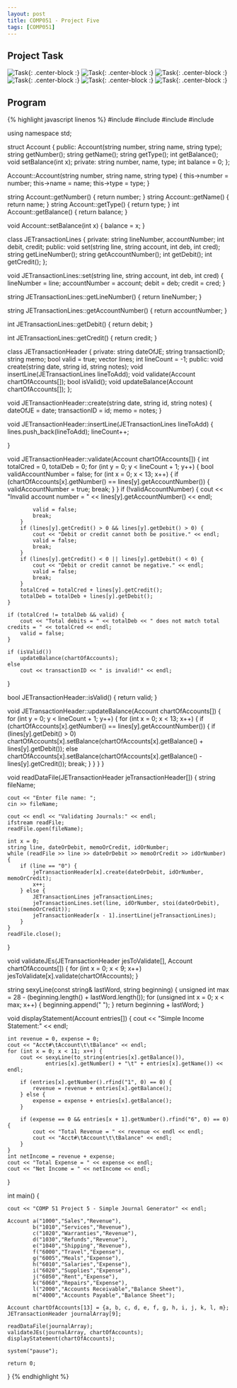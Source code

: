 ```yaml
---
layout: post
title: COMP051 - Project Five
tags: [COMP051]
---
```


## Project Task

![Task](http://andrewjkim.me/college/COMP051/PROJECT_FIVE/1.jpg){: .center-block :}
![Task](http://andrewjkim.me/college/COMP051/PROJECT_FIVE/2.jpg){: .center-block :}
![Task](http://andrewjkim.me/college/COMP051/PROJECT_FIVE/3.jpg){: .center-block :}
![Task](http://andrewjkim.me/college/COMP051/PROJECT_FIVE/4.jpg){: .center-block :}
![Task](http://andrewjkim.me/college/COMP051/PROJECT_FIVE/5.jpg){: .center-block :}
![Task](http://andrewjkim.me/college/COMP051/PROJECT_FIVE/6.jpg){: .center-block :}

## Program

{% highlight javascript linenos %}
#include <iostream>
#include <vector>
#include <fstream>
#include <string>

using namespace std;

struct Account {
public:
    Account(string number, string name, string type);
    string getNumber();
    string getName();
    string getType();
    int getBalance();
    void setBalance(int x);
private:
    string number,
            name,
            type;
    int balance = 0;
};

Account::Account(string number, string name, string type) {
    this->number = number;
    this->name = name;
    this->type = type;
}

string Account::getNumber() {
    return number;
}
string Account::getName() {
    return name;
}
string Account::getType() {
    return type;
}
int Account::getBalance() {
    return balance;
}

void Account::setBalance(int x) {
    balance = x;
}

class JETransactionLines {
private:
    string lineNumber, accountNumber;
    int debit, credit;
public:
    void set(string line, string account, int deb, int cred);
    string getLineNumber();
    string getAccountNumber();
    int getDebit();
    int getCredit();
};

void JETransactionLines::set(string line, string account, int deb, int cred) {
    lineNumber = line;
    accountNumber = account;
    debit = deb;
    credit = cred;
}

string JETransactionLines::getLineNumber() {
    return lineNumber;
}

string JETransactionLines::getAccountNumber() {
    return accountNumber;
}

int JETransactionLines::getDebit() {
    return debit;
}

int JETransactionLines::getCredit() {
    return credit;
}

class JETransactionHeader {
private:
    string dateOfJE;
    string transactionID;
    string memo;
    bool valid = true;
    vector<JETransactionLines> lines;
    int lineCount = -1;
public:
    void create(string date, string id, string notes);
    void insertLine(JETransactionLines lineToAdd);
    void validate(Account chartOfAccounts[]);
    bool isValid();
    void updateBalance(Account chartOfAccounts[]);
};

void JETransactionHeader::create(string date, string id, string notes) {
    dateOfJE = date;
    transactionID = id;
    memo = notes;
}

void JETransactionHeader::insertLine(JETransactionLines lineToAdd) {
    lines.push_back(lineToAdd);
    lineCount++;

}

void JETransactionHeader::validate(Account chartOfAccounts[]) {
    int totalCred = 0, totalDeb = 0;
    for (int y = 0; y < lineCount + 1; y++) {
        bool validAccountNumber = false;
        for (int x = 0; x < 13; x++) {
            if (chartOfAccounts[x].getNumber() == lines[y].getAccountNumber()) {
                validAccountNumber = true;
                break;
            }
        }
        if (!validAccountNumber) {
            cout << "Invalid account number = " << lines[y].getAccountNumber() << endl;

            valid = false;
            break;
        }
        if (lines[y].getCredit() > 0 && lines[y].getDebit() > 0) {
            cout << "Debit or credit cannot both be positive." << endl;
            valid = false;
            break;
        }
        if (lines[y].getCredit() < 0 || lines[y].getDebit() < 0) {
            cout << "Debit or credit cannot be negative." << endl;
            valid = false;
            break;
        }
        totalCred = totalCred + lines[y].getCredit();
        totalDeb = totalDeb + lines[y].getDebit();
    }

    if (totalCred != totalDeb && valid) {
        cout << "Total debits = " << totalDeb << " does not match total credits = " << totalCred << endl;
        valid = false;
    }

    if (isValid())
        updateBalance(chartOfAccounts);
    else
        cout << transactionID << " is invalid!" << endl;
}

bool JETransactionHeader::isValid() {
    return valid;
}

void JETransactionHeader::updateBalance(Account chartOfAccounts[]) {
    for (int y = 0; y < lineCount + 1; y++) {
        for (int x = 0; x < 13; x++) {
            if (chartOfAccounts[x].getNumber() == lines[y].getAccountNumber()) {
                if (lines[y].getDebit() > 0)
                    chartOfAccounts[x].setBalance(chartOfAccounts[x].getBalance() + lines[y].getDebit());
                else
                    chartOfAccounts[x].setBalance(chartOfAccounts[x].getBalance() - lines[y].getCredit());
                break;
            }
        }
    }
}

void readDataFile(JETransactionHeader jeTransactionHeader[]) {
    string fileName;

    cout << "Enter file name: ";
    cin >> fileName;

    cout << endl << "Validating Journals:" << endl;
    ifstream readFile;
    readFile.open(fileName);

    int x = 0;
    string line, dateOrDebit, memoOrCredit, idOrNumber;
    while (readFile >> line >> dateOrDebit >> memoOrCredit >> idOrNumber) {
        if (line == "0") {
            jeTransactionHeader[x].create(dateOrDebit, idOrNumber, memoOrCredit);
            x++;
        } else {
            JETransactionLines jeTransactionLines;
            jeTransactionLines.set(line, idOrNumber, stoi(dateOrDebit), stoi(memoOrCredit));
            jeTransactionHeader[x - 1].insertLine(jeTransactionLines);
        }
    }
    readFile.close();
}

void validateJEs(JETransactionHeader jesToValidate[], Account chartOfAccounts[]) {
    for (int x = 0; x < 9; x++)
        jesToValidate[x].validate(chartOfAccounts);
}

string sexyLine(const string& lastWord, string beginning) {
    unsigned int max = 28 - (beginning.length() + lastWord.length());
    for (unsigned int x = 0; x < max; x++) {
        beginning.append(" ");
    }
    return beginning + lastWord;
}

void displayStatement(Account entries[]) {
    cout << "Simple Income Statement:" << endl;

    int revenue = 0, expense = 0;
    cout << "Acct#\tAccount\t\tBalance" << endl;
    for (int x = 0; x < 11; x++) {
        cout << sexyLine(to_string(entries[x].getBalance()),
                entries[x].getNumber() + "\t" + entries[x].getName()) << endl;

        if (entries[x].getNumber().rfind("1", 0) == 0) {
            revenue = revenue + entries[x].getBalance();
        } else {
            expense = expense + entries[x].getBalance();
        }

        if (expense == 0 && entries[x + 1].getNumber().rfind("6", 0) == 0) {
            cout << "Total Revenue = " << revenue << endl << endl;
            cout << "Acct#\tAccount\t\tBalance" << endl;
        }
    }
    int netIncome = revenue + expense;
    cout << "Total Expense = " << expense << endl;
    cout << "Net Income = " << netIncome << endl;
}

int main() {

    cout << "COMP 51 Project 5 - Simple Journal Generator" << endl;

    Account a("1000","Sales","Revenue"),
            b("1010","Services","Revenue"),
            c("1020","Warranties","Revenue"),
            d("1030","Refunds","Revenue"),
            e("1040","Shipping","Revenue"),
            f("6000","Travel","Expense"),
            g("6005","Meals","Expense"),
            h("6010","Salaries","Expense"),
            i("6020","Supplies","Expense"),
            j("6050","Rent","Expense"),
            k("6060","Repairs","Expense"),
            l("2000","Accounts Receivable","Balance Sheet"),
            m("4000","Accounts Payable","Balance Sheet");

    Account chartOfAccounts[13] = {a, b, c, d, e, f, g, h, i, j, k, l, m};
    JETransactionHeader journalArray[9];

    readDataFile(journalArray);
    validateJEs(journalArray, chartOfAccounts);
    displayStatement(chartOfAccounts);

    system("pause");

    return 0;
}
{% endhighlight %}
